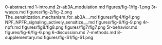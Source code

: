 0-abstract.md
1-intro.md
2r-ab3A_modulation.md
figures/fig-1/fig-1.png
3r-wasps.md
figures/fig-2/fig-2.png
The_sensitization_mechanism_for_ab3A__.md
figures/fig4/fig4.png
NPF_NPFR_signaling_actively_sensitize__.md
figures/fig-9/fig-9.png
4r-npfr.md
figures/fig8/fig8.png
figures/fig7/fig7.png
5r-behavior.md
figures/fig-6/fig-6.png
6-discussion.md
7-methods.md
8-supplementary.md
figures/fig-S1/fig-S1.png